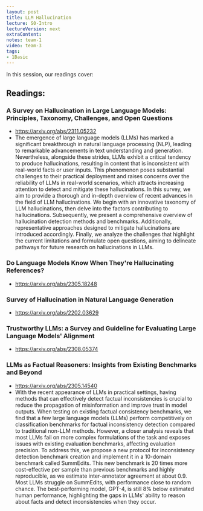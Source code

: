```yaml
---
layout: post
title: LLM Hallucination
lecture: S0-Intro
lectureVersion: next
extraContent: 
notes: team-1
video: team-3
tags:
- 1Basic
---
```


In this session, our readings cover: 
 


## Readings: 
### A Survey on Hallucination in Large Language Models: Principles, Taxonomy, Challenges, and Open Questions
  + https://arxiv.org/abs/2311.05232
  + The emergence of large language models (LLMs) has marked a significant breakthrough in natural language processing (NLP), leading to remarkable advancements in text understanding and generation. Nevertheless, alongside these strides, LLMs exhibit a critical tendency to produce hallucinations, resulting in content that is inconsistent with real-world facts or user inputs. This phenomenon poses substantial challenges to their practical deployment and raises concerns over the reliability of LLMs in real-world scenarios, which attracts increasing attention to detect and mitigate these hallucinations. In this survey, we aim to provide a thorough and in-depth overview of recent advances in the field of LLM hallucinations. We begin with an innovative taxonomy of LLM hallucinations, then delve into the factors contributing to hallucinations. Subsequently, we present a comprehensive overview of hallucination detection methods and benchmarks. Additionally, representative approaches designed to mitigate hallucinations are introduced accordingly. Finally, we analyze the challenges that highlight the current limitations and formulate open questions, aiming to delineate pathways for future research on hallucinations in LLMs.

### Do Language Models Know When They're Hallucinating References?
  + https://arxiv.org/abs/2305.18248

### Survey of Hallucination in Natural Language Generation
  + https://arxiv.org/abs/2202.03629

### Trustworthy LLMs: a Survey and Guideline for Evaluating Large Language Models' Alignment
  + https://arxiv.org/abs/2308.05374

### LLMs as Factual Reasoners: Insights from Existing Benchmarks and Beyond
  + https://arxiv.org/abs/2305.14540
  + With the recent appearance of LLMs in practical settings, having methods that can effectively detect factual inconsistencies is crucial to reduce the propagation of misinformation and improve trust in model outputs. When testing on existing factual consistency benchmarks, we find that a few large language models (LLMs) perform competitively on classification benchmarks for factual inconsistency detection compared to traditional non-LLM methods. However, a closer analysis reveals that most LLMs fail on more complex formulations of the task and exposes issues with existing evaluation benchmarks, affecting evaluation precision. To address this, we propose a new protocol for inconsistency detection benchmark creation and implement it in a 10-domain benchmark called SummEdits. This new benchmark is 20 times more cost-effective per sample than previous benchmarks and highly reproducible, as we estimate inter-annotator agreement at about 0.9. Most LLMs struggle on SummEdits, with performance close to random chance. The best-performing model, GPT-4, is still 8\% below estimated human performance, highlighting the gaps in LLMs' ability to reason about facts and detect inconsistencies when they occur.





